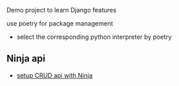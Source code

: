 
Demo project to learn Django features

use poetry for package management
+ select the corresponding python interpreter by poetry


## Ninja api
+ [setup CRUD api with Ninja](./docs/ninja_api.md)